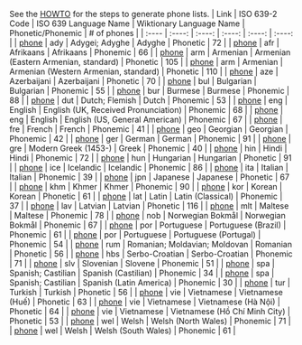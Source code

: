 See the [HOWTO](HOWTO.md) for the steps to generate phone lists.
| Link | ISO 639-2 Code | ISO 639 Language Name | Wiktionary Language Name | Phonetic/Phonemic | # of phones |
| :---- | :----: | :----: | :----: | :----: | :----: |
| [phone](ady_phonetic.phones) | ady | Adygei; Adyghe | Adyghe | Phonetic | 72 |
| [phone](afr_phonemic.phones) | afr | Afrikaans | Afrikaans | Phonemic | 66 |
| [phone](arm_e_phonetic.phones) | arm | Armenian | Armenian (Eastern Armenian, standard) | Phonetic | 105 |
| [phone](arm_w_phonetic.phones) | arm | Armenian | Armenian (Western Armenian, standard) | Phonetic | 110 |
| [phone](aze_phonetic.phones) | aze | Azerbaijani | Azerbaijani | Phonetic | 70 |
| [phone](bul_phonemic.phones) | bul | Bulgarian | Bulgarian | Phonemic | 55 |
| [phone](bur_phonemic.phones) | bur | Burmese | Burmese | Phonemic | 88 |
| [phone](dut_phonemic.phones) | dut | Dutch; Flemish | Dutch | Phonemic | 53 |
| [phone](eng_uk_phonemic.phones) | eng | English | English (UK, Received Pronunciation) | Phonemic | 68 |
| [phone](eng_us_phonemic.phones) | eng | English | English (US, General American) | Phonemic | 67 |
| [phone](fre_phonemic.phones) | fre | French | French | Phonemic | 41 |
| [phone](geo_phonemic.phones) | geo | Georgian | Georgian | Phonemic | 42 |
| [phone](ger_phonemic.phones) | ger | German | German | Phonemic | 91 |
| [phone](gre_phonemic.phones) | gre | Modern Greek (1453-) | Greek | Phonemic | 40 |
| [phone](hin_phonemic.phones) | hin | Hindi | Hindi | Phonemic | 72 |
| [phone](hun_phonetic.phones) | hun | Hungarian | Hungarian | Phonetic | 91 |
| [phone](ice_phonemic.phones) | ice | Icelandic | Icelandic | Phonemic | 86 |
| [phone](ita_phonemic.phones) | ita | Italian | Italian | Phonemic | 39 |
| [phone](jpn_phonetic.phones) | jpn | Japanese | Japanese | Phonetic | 67 |
| [phone](khm_phonemic.phones) | khm | Khmer | Khmer | Phonemic | 90 |
| [phone](kor_phonetic.phones) | kor | Korean | Korean | Phonetic | 61 |
| [phone](lat_clas_phonemic.phones) | lat | Latin | Latin (Classical) | Phonemic | 37 |
| [phone](lav_phonetic.phones) | lav | Latvian | Latvian | Phonetic | 116 |
| [phone](mlt_phonemic.phones) | mlt | Maltese | Maltese | Phonemic | 78 |
| [phone](nob_phonemic.phones) | nob | Norwegian Bokmål | Norwegian Bokmål | Phonemic | 67 |
| [phone](por_bz_phonemic.phones) | por | Portuguese | Portuguese (Brazil) | Phonemic | 61 |
| [phone](por_po_phonemic.phones) | por | Portuguese | Portuguese (Portugal) | Phonemic | 54 |
| [phone](rum_phonetic.phones) | rum | Romanian; Moldavian; Moldovan | Romanian | Phonetic | 56 |
| [phone](hbs_phonemic.phones) | hbs | Serbo-Croatian | Serbo-Croatian | Phonemic | 71 |
| [phone](slv_phonemic.phones) | slv | Slovenian | Slovene | Phonemic | 51 |
| [phone](spa_ca_phonemic.phones) | spa | Spanish; Castilian | Spanish (Castilian) | Phonemic | 34 |
| [phone](spa_la_phonemic.phones) | spa | Spanish; Castilian | Spanish (Latin America) | Phonemic | 30 |
| [phone](tur_phonetic.phones) | tur | Turkish | Turkish | Phonetic | 56 |
| [phone](vie_hue_phonetic.phones) | vie | Vietnamese | Vietnamese (Huế) | Phonetic | 63 |
| [phone](vie_hanoi_phonetic.phones) | vie | Vietnamese | Vietnamese (Hà Nội) | Phonetic | 64 |
| [phone](vie_hcmc_phonetic.phones) | vie | Vietnamese | Vietnamese (Hồ Chí Minh City) | Phonetic | 53 |
| [phone](wel_nw_phonemic.phones) | wel | Welsh | Welsh (North Wales) | Phonemic | 71 |
| [phone](wel_sw_phonemic.phones) | wel | Welsh | Welsh (South Wales) | Phonemic | 61 |
